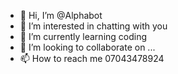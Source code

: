 - 👋 Hi, I’m @Alphabot
- 👀 I’m interested in chatting with you 
- 🌱 I’m currently learning coding
- 💞️ I’m looking to collaborate on ...
- 📫 How to reach me 07043478924

<!---
Alphabot1233/Alphabot1233 is a ✨ special ✨ repository because its `README.md` (this file) appears on your GitHub profile.
You can click the Preview link to take a look at your changes.
--->
